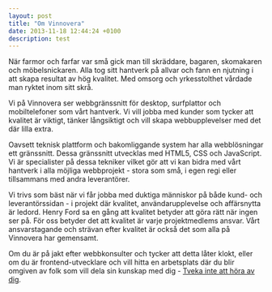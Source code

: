 ```yaml
---
layout: post
title: "Om Vinnovera"
date: 2013-11-18 12:44:24 +0100
description: test
---
```


När farmor och farfar var små gick man till skräddare, bagaren, skomakaren och möbelsnickaren. Alla tog sitt hantverk på allvar och fann en njutning i att skapa resultat av hög kvalitet. Med omsorg och yrkesstolthet<!--more--> vårdade man ryktet inom sitt skrå.


Vi på Vinnovera ser webbgränssnitt för desktop, surfplattor och mobiltelefoner som vårt hantverk. Vi vill jobba med kunder som tycker att kvalitet är viktigt, tänker långsiktigt och vill skapa webbupplevelser med det där lilla extra.


Oavsett teknisk plattform och bakomliggande system har alla webblösningar ett gränssnitt. Dessa gränssnitt utvecklas med HTML5, CSS och JavaScript. Vi är specialister på dessa tekniker vilket gör att vi kan bidra med vårt hantverk i alla möjliga webbprojekt - stora som små, i egen regi eller tillsammans med andra leverantörer.


Vi trivs som bäst när vi får jobba med duktiga människor på både kund- och leverantörssidan - i projekt där kvalitet, användarupplevelse och affärsnytta är ledord. Henry Ford sa en gång att kvalitet betyder att göra rätt när ingen ser på. För oss betyder det att kvalitet är varje projektmedlems ansvar. Vårt ansvarstagande och strävan efter kvalitet är också det som alla på Vinnovera har gemensamt.


Om du är på jakt efter webbkonsulter och tycker att detta låter klokt, eller om du är frontend-utvecklare och vill hitta en arbetsplats där du blir omgiven av folk som vill dela sin kunskap med dig - <a href="/#kontakt">Tveka inte att höra av dig</a>.
